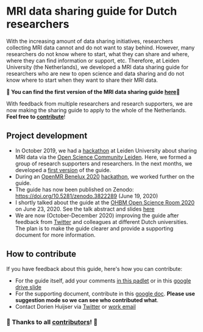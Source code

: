 # MRI data sharing guide for Dutch researchers

With the increasing amount of data sharing initiatives, researchers collecting MRI data cannot and do not want to stay behind. However, many researchers do not know where to start, what they can share and where, where they can find information or support, etc. Therefore, at Leiden University (the Netherlands), we developed a MRI data sharing guide for researchers who are new to open science and data sharing and do not know where to start when they want to share their MRI data.

**:tada: You can find the first version of the MRI data sharing guide [here](https://doi.org/10.5281/zenodo.3822289):tada:**  

With feedback from multiple researchers and research supporters, we are now making the sharing guide to apply to the whole of the Netherlands. **Feel free to [contribute](#how-to-contribute)**!

## Project development
- In October 2019, we had a [hackathon](https://www.universiteitleiden.nl/open-science-community-leiden/news/oscl) at Leiden University about sharing MRI data via the [Open Science Community Leiden](https://www.universiteitleiden.nl/open-science-community-leiden). Here, we formed a group of research supporters and researchers. In the next months, we developed a [first version](https://github.com/DorienHuijser/DecisionTreeMRIData/blob/master/old/20200125_DecisionTree_FlowChart_v1.4.bmp) of the guide.
- During an [OpenMR Benelux 2020](https://openmrbenelux.github.io/) [hackathon](https://github.com/OpenMRBenelux/openmrb2020-hackathon/issues/4), we worked further on the guide.
- The guide has now been published on Zenodo: https://doi.org/10.5281/zenodo.3822289 (June 19, 2020)
- I shortly talked about the guide at the [OHBM Open Science Room 2020](https://ohbm.github.io/osr2020/) on June 23, 2020. See the talk abstract and slides [here](https://github.com/ohbm/osr2020/issues/55)
- We are now (October-December 2020) improving the guide after feedback from [Twitter](https://twitter.com/DorienHuijser/status/1273982821959426049) and colleagues at different Dutch universities. The plan is to make the guide clearer and provide a supporting document for more information.


## How to contribute
If you have feedback about this guide, here's how you can contribute:
- For the guide itself, add your comments [in this padlet](https://padlet.com/dorienhuijser/pmh2tsmqkanjkfiv) or in this [google drive slide](https://docs.google.com/presentation/d/1M42PlhJXNF7qLpIn9v06PFtr4-r9-9wWNHDAvxSVwK8/edit?usp=sharing)
- For the supporting document, contribute in this [google doc](https://docs.google.com/document/d/130OODoqyW3GGmIJCXYO-ykmCqAdlDXreKYDi7h0373c/edit?usp=sharing). **Please use suggestion mode so we can see who contributed what**.
- Contact Dorien Huijser via [Twitter](https://twitter.com/DorienHuijser) or [work email](mailto:huijser@essb.eur.nl)


### :tada: Thanks to all [contributors](https://github.com/DorienHuijser/DecisionTreeMRIData/blob/master/contributors.md)! :tada:
